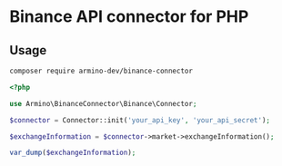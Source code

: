 # Binance API connector for PHP

## Usage

```bash
composer require armino-dev/binance-connector
```

```php
<?php

use Armino\BinanceConnector\Binance\Connector;

$connector = Connector::init('your_api_key', 'your_api_secret');

$exchangeInformation = $connector->market->exchangeInformation();

var_dump($exchangeInformation);

```
